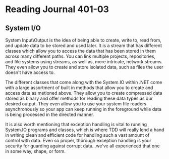 # Reading Journal 401-03

## System I/O

System Input\Output is the idea of being able to create, write to, read from, and update data to be stored and used later.  It is a stream that has different classes which allow you to access the data that has been stored in them across many different paths.  You can link multiple projects, repositories, and file systems using streams, as well as, more intricate, network streams.  They even allow you to create and store isolated data, such as files the user doesn't have access to.

The different classes that come along with the System.IO within .NET come with a large assortment of built in methods that allow you to create and access data as metioned above.  They allow you to create compressed data stored as binary and offer methods for reading these data types as our desired output.  They even allow you to use your system file readers asynchronously so your app can keep running in the foreground while data is being processed in the directed manner.

It is also worth mentioning that exception handling is vital to running System.IO programs and classes, which is where TDD will really lend a hand in writing clean and efficient code for handling such a vast amount of control with data.  Even so proper, thorough exception handling is your security for guarding against corrupt data...we've all experienced that one in some way, shape, or form.

